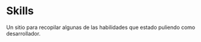# Skills
Un sitio para recopilar algunas de las habilidades que estado puliendo como desarrollador.
